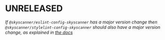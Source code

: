 # UNRELEASED

_If `@skyscanner/eslint-config-skyscanner` has a major version change then `@skyscanner/stylelint-config-skyscanner` should also have a major version change, as explained in [the docs](./docs/eslint-as-dependency.md)_

